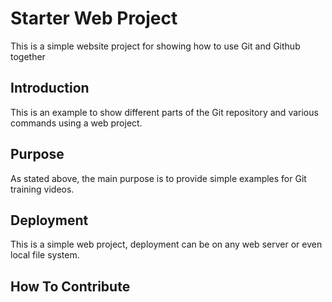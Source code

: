 # Starter Web Project

This is a simple website project for showing how to use Git and Github together

## Introduction

This is an example to show different parts of the Git repository and various commands using a web project.

## Purpose

As stated above, the main purpose is to provide simple examples for Git training videos.

## Deployment

This is a simple web project, deployment can be on any web server or even local file system.

## How To Contribute
